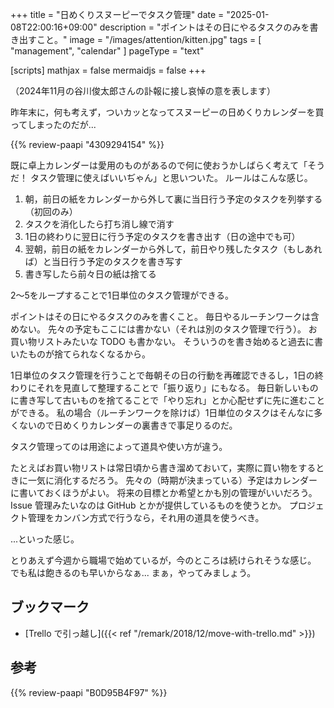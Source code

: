 +++
title = "日めくりスヌーピーでタスク管理"
date =  "2025-01-08T22:00:16+09:00"
description = "ポイントはその日にやるタスクのみを書き出すこと。"
image = "/images/attention/kitten.jpg"
tags = [ "management", "calendar" ]
pageType = "text"

[scripts]
  mathjax = false
  mermaidjs = false
+++

（2024年11月の谷川俊太郎さんの訃報に接し哀悼の意を表します）

昨年末に，何も考えず，ついカッとなってスヌーピーの日めくりカレンダーを買ってしまったのだが...

{{% review-paapi "4309294154" %}} <!-- 日めくりカレンダー ピーナッツ スヌーピー -->

既に卓上カレンダーは愛用のものがあるので何に使おうかしばらく考えて「そうだ！ タスク管理に使えばいいぢゃん」と思いついた。
ルールはこんな感じ。

1. 朝，前日の紙をカレンダーから外して裏に当日行う予定のタスクを列挙する（初回のみ）
2. タスクを消化したら打ち消し線で消す
3. 1日の終わりに翌日に行う予定のタスクを書き出す（日の途中でも可）
4. 翌朝，前日の紙をカレンダーから外して，前日やり残したタスク（もしあれば）と当日行う予定のタスクを書き写す
5. 書き写したら前々日の紙は捨てる

2〜5をループすることで1日単位のタスク管理ができる。

ポイントはその日にやるタスクのみを書くこと。
毎日やるルーチンワークは含めない。
先々の予定もここには書かない（それは別のタスク管理で行う）。
お買い物リストみたいな TODO も書かない。
そういうのを書き始めると過去に書いたものが捨てられなくなるから。

1日単位のタスク管理を行うことで毎朝その日の行動を再確認できるし，1日の終わりにそれを見直して整理することで「振り返り」にもなる。
毎日新しいものに書き写して古いものを捨てることで「やり忘れ」とか心配せずに先に進むことができる。
私の場合（ルーチンワークを除けば）1日単位のタスクはそんなに多くないので日めくりカレンダーの裏書きで事足りるのだ。

タスク管理ってのは用途によって道具や使い方が違う。

たとえばお買い物リストは常日頃から書き溜めておいて，実際に買い物をするときに一気に消化するだろう。
先々の（時期が決まっている）予定はカレンダーに書いておくほうがよい。
将来の目標とか希望とかも別の管理がいいだろう。
Issue 管理みたいなのは GitHub とかが提供しているものを使うとか。
プロジェクト管理をカンバン方式で行うなら，それ用の道具を使うべき。

...といった感じ。

とりあえず今週から職場で始めているが，今のところは続けられそうな感じ。
でも私は飽きるのも早いからなぁ... まぁ，やってみましょう。

## ブックマーク

- [Trello で引っ越し]({{< ref "/remark/2018/12/move-with-trello.md" >}})

## 参考

{{% review-paapi "B0D95B4F97" %}} <!-- 卓上カレンダー 2025年版 -->
